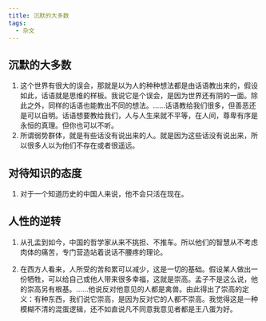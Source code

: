 ```yaml
---
title: 沉默的大多数
tags:
  - 杂文
---
```


## 沉默的大多数

1. 这个世界有很大的误会，那就是以为人的种种想法都是由话语教出来的，假设如此，话语就是思维的样板。我说它是个误会，是因为世界还有阴的一面。除此之外，同样的话语也能教出不同的想法。……话语教给我们很多，但善恶还是可以自明。话语想要教给我们，人与人生来就不平等，在人间，尊卑有序是永恒的真理。但你也可以不听。
2. 所谓弱势群体，就是有些话没有说出来的人。就是因为这些话没有说出来，所以很多人以为他们不存在或者很遥远。

## 对待知识的态度

1. 对于一个知道历史的中国人来说，他不会只活在现在。

## 人性的逆转

1. 从孔孟到如今，中国的哲学家从来不挑担、不推车。所以他们的智慧从不考虑肉体的痛苦，专门营造站着说话不腰疼的理论。

2. 在西方人看来，人所受的苦和累可以减少，这是一切的基础。假设某人做出一份牺牲，可以给自己或他人带来很多幸福，这就是崇高。孟子不是这么说，他的崇高另有根基。……他说反对他意见的人都是禽兽。由此得出了崇高的定义：有种东西，我们说它崇高，是因为反对它的人都不崇高。我觉得这是一种模糊不清的混蛋逻辑，还不如直说凡不同意我意见者都是王八蛋为好。